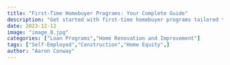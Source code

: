 ```yaml
---
title: "First-Time Homebuyer Programs: Your Complete Guide"
description: "Get started with first-time homebuyer programs tailored to your needs."
date: 2023-12-12
image: "image_8.jpg"
categories: ["Loan Programs","Home Renovation and Improvement"]
tags: ["Self-Employed","Construction","Home Equity",]
author: "Aaron Conway"
---
```


